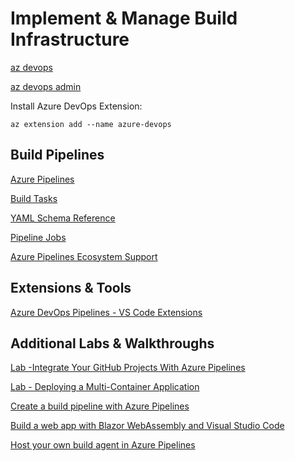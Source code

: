 # Implement & Manage Build Infrastructure

[az devops](https://docs.microsoft.com/en-us/cli/azure/ext/azure-devops/?view=azure-cli-latest)

[az devops admin](https://docs.microsoft.com/en-us/cli/azure/ext/azure-devops/devops?view=azure-cli-latest)

Install Azure DevOps Extension:

```
az extension add --name azure-devops
```

## Build Pipelines

[Azure Pipelines](https://docs.microsoft.com/en-us/azure/devops/pipelines/get-started/key-pipelines-concepts?view=azure-devops)

[Build Tasks](https://docs.microsoft.com/en-us/azure/devops/pipelines/tasks/?view=azure-devops)

[YAML Schema Reference](https://docs.microsoft.com/en-us/azure/devops/pipelines/yaml-schema?view=azure-devops&tabs=schema)

[Pipeline Jobs](https://docs.microsoft.com/en-us/azure/devops/pipelines/process/phases?view=azure-devops&tabs=yaml#define-a-single-job)

[Azure Pipelines Ecosystem Support](https://docs.microsoft.com/en-us/azure/devops/pipelines/ecosystems/ecosystems?view=azure-devops)

## Extensions & Tools

[Azure DevOps Pipelines - VS Code Extensions](https://marketplace.visualstudio.com/items?itemName=ms-azure-devops.azure-pipelines)

## Additional Labs & Walkthroughs

[Lab -Integrate Your GitHub Projects With Azure Pipelines](https://www.azuredevopslabs.com/labs/azuredevops/github-integration/)

[Lab - Deploying a Multi-Container Application](https://azuredevopslabs.com/labs/vstsextend/kubernetes/)

[Create a build pipeline with Azure Pipelines](https://docs.microsoft.com/en-us/learn/modules/create-a-build-pipeline/)

[Build a web app with Blazor WebAssembly and Visual Studio Code](https://docs.microsoft.com/en-us/learn/modules/build-blazor-webassembly-visual-studio-code/)

[Host your own build agent in Azure Pipelines](https://docs.microsoft.com/en-us/learn/modules/host-build-agent/)
